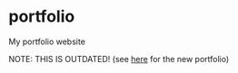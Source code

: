 # portfolio
My portfolio website

NOTE: THIS IS OUTDATED! (see [here](https://github.com/Zo-Bro-23/portfolio) for the new portfolio)
